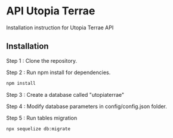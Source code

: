 # API Utopia Terrae

Installation instruction for Utopia Terrae API

## Installation

Step 1 : Clone the repository.

Step 2 : Run npm install for dependencies.

```cmd
npm install
```

Step 3 : Create a database called "utopiaterrae"

Step 4 : Modify database parameters in config/config.json folder.

Step 5 : Run tables migration

```cmd
npx sequelize db:migrate
```


